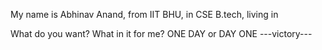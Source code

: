 My name is Abhinav Anand, from IIT BHU, in CSE B.tech, living in 





What do you want?
What in it for me?
ONE DAY or DAY ONE
---victory---